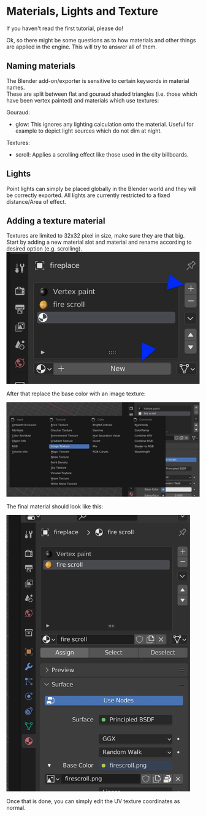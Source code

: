 # Materials, Lights and Texture

If you haven't read the first tutorial, please do!

Ok, so there might be some questions as to how materials and other things are applied in the engine. This will try to answer all of them.

## Naming materials
The Blender add-on/exporter is sensitive to certain keywords in material names.  
These are split between flat and gouraud shaded triangles (i.e. those which have been vertex painted) and materials which use textures:

Gouraud:
- glow: This ignores any lighting calculation onto the material. Useful for example to depict light sources which do not dim at night.

Textures:
- scroll: Applies a scrolling effect like those used in the city billboards.

## Lights

Point lights can simply be placed globally in the Blender world and they will be correctly exported. All lights are currently restricted to a fixed distance/Area of effect.


## Adding a texture material

Textures are limited to 32x32 pixel in size, make sure they are that big.  
Start by adding a new material slot and material and rename according to desired option (e.g. scrolling).  
![Choose material name](blender11.jpg)

After that replace the base color with an image texture:


![Choose texture](blender12.jpg)


The final material should look like this:


![Final material](blender13.jpg)

Once that is done, you can simply edit the UV texture coordinates as normal. 